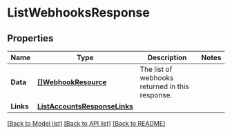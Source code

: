 # ListWebhooksResponse

## Properties

Name | Type | Description | Notes
------------ | ------------- | ------------- | -------------
**Data** | [**[]WebhookResource**](WebhookResource.md) | The list of webhooks returned in this response.  | 
**Links** | [**ListAccountsResponseLinks**](ListAccountsResponse_links.md) |  | 

[[Back to Model list]](../README.md#documentation-for-models) [[Back to API list]](../README.md#documentation-for-api-endpoints) [[Back to README]](../README.md)


